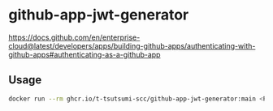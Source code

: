 # github-app-jwt-generator

https://docs.github.com/en/enterprise-cloud@latest/developers/apps/building-github-apps/authenticating-with-github-apps#authenticating-as-a-github-app

## Usage

```bash
docker run --rm ghcr.io/t-tsutsumi-scc/github-app-jwt-generator:main <Path to private Key PEM file> <GitHub App ID>
```
